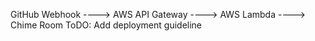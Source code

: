 GitHub Webhook ----> AWS API Gateway ----> AWS Lambda ----> Chime Room
ToDO:
Add deployment guideline
